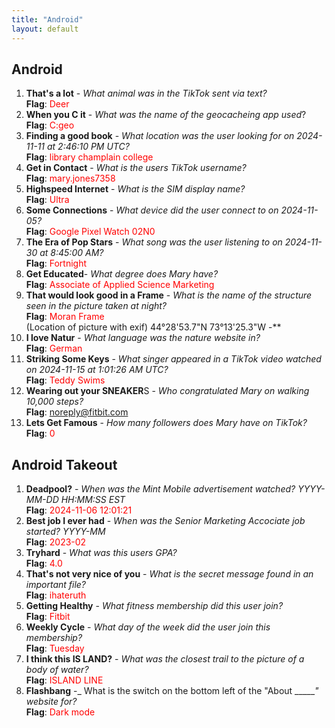 ```yaml
---
title: "Android"
layout: default
---
```


<h2>Android</h2>

1. **That's a lot** - _What animal was in the TikTok sent via text?_  
  **Flag**:  <span style="color:red">Deer</span>   
2. **When you C it** - _What was the name of the geocacheing app used_?  
  **Flag**: <span style="color:red">C:geo</span>  
3. **Finding a good book** - _What location was the user looking for on 2024-11-11 at 2:46:10 PM UTC?_  
  **Flag**: <span style="color:red">library champlain college</span>  
4. **Get in Contact** - _What is the users TikTok username?_  
  **Flag**: <span style="color:red">mary.jones7358</span>
5. **Highspeed Internet** - _What is the SIM display name?_  
  **Flag**: <span style="color:red">Ultra</span>
6. **Some Connections** - _What device did the user connect to on 2024-11-05?_  
  **Flag**: <span style="color:red">Google Pixel Watch 02N0</span>  
7. **The Era of Pop Stars** - _What song was the user listening to on 2024-11-30 at 8:45:00 AM?_  
  **Flag**: <span style="color:red">Fortnight</span>   
8. **Get Educated**- _What degree does Mary have?_  
  **Flag**:  <span style="color:red">Associate of Applied Science Marketing</span>  
9. **That would look good in a Frame** - _What is the name of the structure seen in the picture taken at night?_  
  **Flag**: <span style="color:red">Moran Frame</span>    
  (Location of picture with exif) 44°28'53.7"N 73°13'25.3"W -**
10. **I love Natur** - _What language was the nature website in?_  
  **Flag**: <span style="color:red">German</span>  
11. **Striking Some Keys** - _What singer appeared in a TikTok video watched on 2024-11-15 at 1:01:26 AM UTC?_  
  **Flag**: <span style="color:red">Teddy Swims</span>  
12. **Wearing out your SNEAKER**S - _Who congratulated Mary on walking 10,000 steps?_  
  **Flag**: <span style="color:red">noreply@fitbit.com</span>  
13. **Lets Get Famous** - _How many followers does Mary have on TikTok?_  
  **Flag**:  <span style="color:red">0</span>  


<h2>Android Takeout</h2>

1. **Deadpool?** - _When was the Mint Mobile advertisement watched? YYYY-MM-DD HH:MM:SS EST_  
  **Flag**:  <span style="color:red">2024-11-06 12:01:21</span>   
2. **Best job I ever had** - _When was the Senior Marketing Accociate job started? YYYY-MM_  
  **Flag**: <span style="color:red">2023-02</span>  
3. **Tryhard** - _What was this users GPA?_  
  **Flag**: <span style="color:red">4.0</span>   
4. **That's not very nice of you** - _What is the secret message found in an important file?_  
  **Flag**: <span style="color:red">ihateruth</span>   
5. **Getting Healthy** - _What fitness membership did this user join?_  
  **Flag**: <span style="color:red">Fitbit</span>
6. **Weekly Cycle** - _What day of the week did the user join this membership?_  
  **Flag**: <span style="color:red">Tuesday</span>
7. **I think this IS LAND?** - _What was the closest trail to the picture of a body of water?_  
  **Flag**:  <span style="color:red">ISLAND LINE</span>
8. **Flashbang** -_ What is the switch on the bottom left of the "About ______" website for?_  
  **Flag**: <span style="color:red">Dark mode</span>
